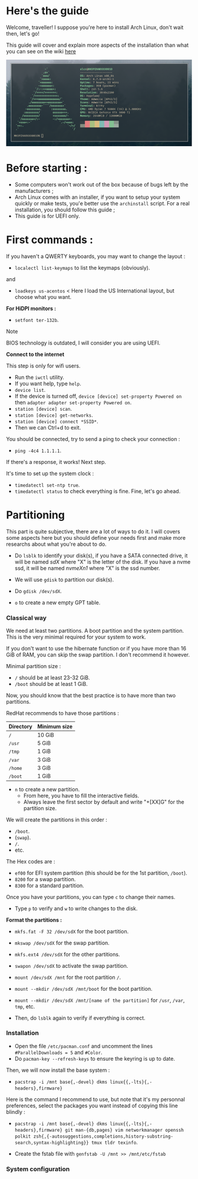 # Here's the guide

Welcome, traveller! I suppose you're here to install Arch Linux, don't wait then, let's go!

This guide will cover and explain more aspects of the installation than what you can see on the wiki [here](wiki.archlinux.org/title/Installation_guide)

![Archlinux finished install](./screenshots/archlinux.png)

# Before starting :

- Some computers won't work out of the box because of bugs left by the manufacturers ;
- Arch Linux comes with an installer, if you want to setup your system quickly or make tests, you'e better use the `archinstall` script. For a real installation, you should follow this guide ;
- This guide is for UEFI only.

# First commands :

If you haven't a QWERTY keyboards, you may want to change the layout :

- `localectl list-keymaps` to list the keymaps (obviously).

and

- `loadkeys us-acentos` < Here I load the US International layout, but choose what you want.

**For HiDPI monitors :**

- `setfont ter-132b`.

> [!NOTE]
> BIOS technology is outdated, I will consider you are using UEFI.

**Connect to the internet** 

This step is only for wifi users.

- Run the `iwctl` utility.
- If you want help, type `help`.
- `device list`.
- If the device is turned off, `device [device] set-property Powered on` then `adapter adapter set-property Powered on`.
- `station [device] scan`.
- `station [device] get-networks`.
- `station [device] connect *SSID*`.
- Then we can Ctrl+d to exit.

You should be connected, try to send a ping to check your connection :

- `ping -4c4 1.1.1.1`.

If there's a response, it works! Next step.

It's time to set up the system clock :

- `timedatectl set-ntp true`.
- `timedatectl status` to check everything is fine.
Fine, let's go ahead.

# Partitioning 

This part is quite subjective, there are a lot of ways to do it. I will covers some aspects here but you should define your needs first and make more researchs about what you're about to do.

- Do `lsblk` to identify your disk(s), if you have a SATA connected drive, it will be named *sdX* where "X" is the letter of the disk. If you have a nvme ssd, it will be named *nvmeXn1* where "X" is the ssd number.
- We will use `gdisk` to partition our disk(s).

- Do `gdisk /dev/sdX`.
- `o` to create a new empty GPT table.

### Classical way

We need at least two partitions. A boot partition and the system partition.
This is the very minimal required for your system to work.

If you don't want to use the hibernate function or if you have more than 16 GiB of RAM, you can skip the swap partition. I don't recommend it however.

Minimal partition size :
- `/` should be at least 23-32 GiB.
- `/boot` should be at least 1 GiB.

Now, you should know that the best practice is to have more than two partitions. 

RedHat recommends to have those partitions :

| Directory | Minimum size |
|-----------|--------------|
|    `/`    |     10 GiB   |
|  `/usr`   |     5 GiB    |
|  `/tmp`   |     1 GiB    |
|  `/var`   |     3 GiB    |
|  `/home`  |     3 GiB    |
|  `/boot`  |     1 GiB    |

- `n` to create a new partition.
    - From here, you have to fill the interactive fields.
    - Always leave the first sector by default and write "+[XX]G" for the partition size.

We will create the partitions in this order :

- `/boot`.
- (`swap`).
- `/`.
- etc.

The Hex codes are :
- `ef00` for EFI system partition (this should be for the 1st partition, `/boot`).
- `8200` for a swap partition.
- `8300` for a standard partition.

Once you have your partitions, you can type `c` to change their names.

- Type `p` to verify and `w` to write changes to the disk.

**Format the partitions :**

- `mkfs.fat -F 32 /dev/sdX` for the boot partition.
- `mkswap /dev/sdX` for the swap partition.
- `mkfs.ext4 /dev/sdX` for the other partitions.

- `swapon /dev/sdX` to activate the swap partition.
- `mount /dev/sdX /mnt` for the root partition `/`.
- `mount --mkdir /dev/sdX /mnt/boot` for the boot partition.
- `mount --mkdir /dev/sdX /mnt/[name of the partition]` for `/usr`, `/var`, `tmp`, etc.

- Then, do `lsblk` again to verify if everything is correct.

### Installation

- Open the file `/etc/pacman.conf` and uncomment the lines `#ParallelDownloads = 5` and `#Color`.
- Do `pacman-key --refresh-keys` to ensure the keyring is up to date.

Then, we will now install the base system :

- `pacstrap -i /mnt base{,-devel} dkms linux{{,-lts}{,-headers},firmware}`

Here is the command I recommend to use, but note that it's my personnal preferences, select the packages you want instead of copying this line blindly :

- `pacstrap -i /mnt base{,-devel} dkms linux{{,-lts}{,-headers},firmware} git man-{db,pages} vim networkmanager openssh polkit zsh{,{-autosuggestions,completions,history-substring-search,syntax-highlighting}} tmux tldr texinfo`.

- Create the fstab file with `genfstab -U /mnt >> /mnt/etc/fstab`

### System configuration


